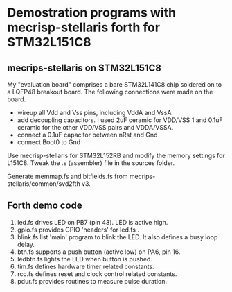 # Demostration programs with mecrisp-stellaris forth for STM32L151C8

## mecrips-stellaris on STM32L151C8

My "evaluation board" comprises a bare STM32L141C8 chip
soldered on to a LQFP48 breakout board. The following connections
were made on the board.
- wireup all Vdd and Vss pins, including VddA and VssA
- add decoupling capacitors. I used 2uF ceramic for VDD/VSS 1 and 0.1uF
 ceramic for the other VDD/VSS pairs and VDDA/VSSA.
- connect a 0.1uF capacitor between nRst and Gnd
- connect Boot0 to Gnd

Use mecrisp-stellaris for STM32L152RB and modify the memory settings for L151C8.
Tweak the .s (assembler) file in the sources folder.

Generate memmap.fs and bitfields.fs from mecrips-stellaris/common/svd2fth v3.

## Forth demo code
1. led.fs drives LED on PB7 (pin 43). LED is active high.
1. gpio.fs provides GPIO 'headers' for led.fs .
1. blink.fs list 'main' program to blink the LED.
 It also defines a busy loop delay.
1. btn.fs supports a push button (active low) on PA6, pin 16.
1. ledbtn.fs lights the LED when button is pushed.
1. tim.fs defines hardware timer related constants.
1. rcc.fs defines reset and clock control related constants.
1. pdur.fs provides routines to measure pulse duration.

